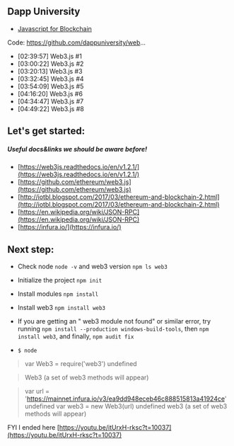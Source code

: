 
Dapp University
---------------

- [Javascript for Blockchain](https://www.youtube.com/watch?v=itUrxH-rksc&feature=youtu.be)

Code: https://github.com/dappuniversity/web...
* [02:39:57] Web3.js #1
* [03:00:22] Web3.js #2
* [03:20:13] Web3.js #3
* [03:32:45] Web3.js #4
* [03:54:09] Web3.js #5
* [04:16:20] Web3.js #6
* [04:34:47] Web3.js #7
* [04:49:22] Web3.js #8


## Let's get started: 
##### Useful docs&links we should be aware before! 
- [https://web3js.readthedocs.io/en/v1.2.1/](https://web3js.readthedocs.io/en/v1.2.1/)
- [https://github.com/ethereum/web3.js](https://github.com/ethereum/web3.js)
- [http://iotbl.blogspot.com/2017/03/ethereum-and-blockchain-2.html](http://iotbl.blogspot.com/2017/03/ethereum-and-blockchain-2.html)
- [https://en.wikipedia.org/wiki/JSON-RPC](https://en.wikipedia.org/wiki/JSON-RPC)
- [https://infura.io/](https://infura.io/)

## Next step:
-  Check node `node -v` and web3 version `npm ls web3`
-  Initialize the project `npm init` 
-  Install modules `npm install`
-  Install web3 `npm install web3`
-  If you are getting an " web3 module not found" or similar error, 
   try running `npm install --production windows-build-tools`, 
   then `npm install web3`, and finally, `npm audit fix` 

-  `$ node`
  > var Web3 = require('web3')
  undefined
  
  > Web3
  (a set of web3 methods will appear)
  
  > var url = 'https://mainnet.infura.io/v3/ea9dd948eceb46c888515813a41924ce'
  undefined
  > var web3 = new Web3(url)
  undefined
  > web3
  (a set of web3 methods will appear)

FYI I ended here [https://youtu.be/itUrxH-rksc?t=10037](https://youtu.be/itUrxH-rksc?t=10037)


